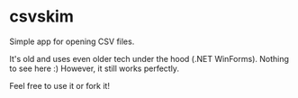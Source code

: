 # csvskim
Simple app for opening CSV files.

It's old and uses even older tech under the hood (.NET WinForms). Nothing to see here :) However, it still works perfectly.

Feel free to use it or fork it!
